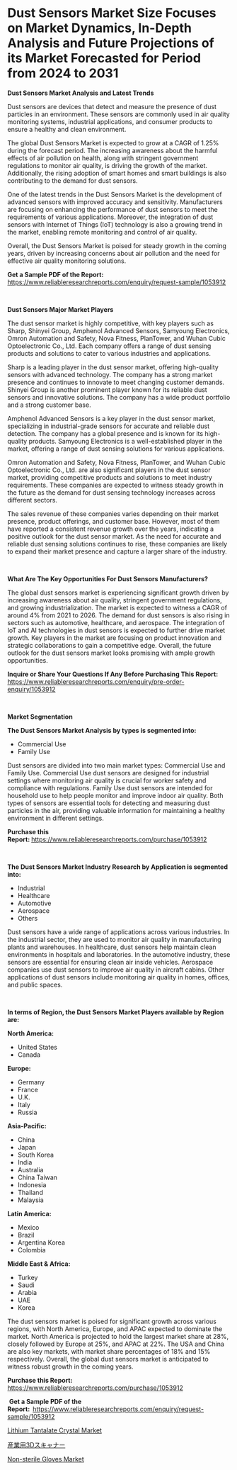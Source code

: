 <p><h1>Dust Sensors Market Size Focuses on Market Dynamics, In-Depth Analysis and Future Projections of its Market Forecasted for Period from 2024 to 2031</h1></p><p><strong>Dust Sensors Market Analysis and Latest Trends</strong></p>
<p><p>Dust sensors are devices that detect and measure the presence of dust particles in an environment. These sensors are commonly used in air quality monitoring systems, industrial applications, and consumer products to ensure a healthy and clean environment.</p><p>The global Dust Sensors Market is expected to grow at a CAGR of 1.25% during the forecast period. The increasing awareness about the harmful effects of air pollution on health, along with stringent government regulations to monitor air quality, is driving the growth of the market. Additionally, the rising adoption of smart homes and smart buildings is also contributing to the demand for dust sensors.</p><p>One of the latest trends in the Dust Sensors Market is the development of advanced sensors with improved accuracy and sensitivity. Manufacturers are focusing on enhancing the performance of dust sensors to meet the requirements of various applications. Moreover, the integration of dust sensors with Internet of Things (IoT) technology is also a growing trend in the market, enabling remote monitoring and control of air quality.</p><p>Overall, the Dust Sensors Market is poised for steady growth in the coming years, driven by increasing concerns about air pollution and the need for effective air quality monitoring solutions.</p></p>
<p><strong>Get a Sample PDF of the Report:&nbsp;</strong> <a href="https://www.reliableresearchreports.com/enquiry/request-sample/1053912">https://www.reliableresearchreports.com/enquiry/request-sample/1053912</a></p>
<p>&nbsp;</p>
<p><strong>Dust Sensors Major Market Players</strong></p>
<p><p>The dust sensor market is highly competitive, with key players such as Sharp, Shinyei Group, Amphenol Advanced Sensors, Samyoung Electronics, Omron Automation and Safety, Nova Fitness, PlanTower, and Wuhan Cubic Optoelectronic Co., Ltd. Each company offers a range of dust sensing products and solutions to cater to various industries and applications.</p><p>Sharp is a leading player in the dust sensor market, offering high-quality sensors with advanced technology. The company has a strong market presence and continues to innovate to meet changing customer demands. Shinyei Group is another prominent player known for its reliable dust sensors and innovative solutions. The company has a wide product portfolio and a strong customer base.</p><p>Amphenol Advanced Sensors is a key player in the dust sensor market, specializing in industrial-grade sensors for accurate and reliable dust detection. The company has a global presence and is known for its high-quality products. Samyoung Electronics is a well-established player in the market, offering a range of dust sensing solutions for various applications.</p><p>Omron Automation and Safety, Nova Fitness, PlanTower, and Wuhan Cubic Optoelectronic Co., Ltd. are also significant players in the dust sensor market, providing competitive products and solutions to meet industry requirements. These companies are expected to witness steady growth in the future as the demand for dust sensing technology increases across different sectors.</p><p>The sales revenue of these companies varies depending on their market presence, product offerings, and customer base. However, most of them have reported a consistent revenue growth over the years, indicating a positive outlook for the dust sensor market. As the need for accurate and reliable dust sensing solutions continues to rise, these companies are likely to expand their market presence and capture a larger share of the industry.</p></p>
<p>&nbsp;</p>
<p><strong>What Are The Key Opportunities For Dust Sensors Manufacturers?</strong></p>
<p><p>The global dust sensors market is experiencing significant growth driven by increasing awareness about air quality, stringent government regulations, and growing industrialization. The market is expected to witness a CAGR of around 4% from 2021 to 2026. The demand for dust sensors is also rising in sectors such as automotive, healthcare, and aerospace. The integration of IoT and AI technologies in dust sensors is expected to further drive market growth. Key players in the market are focusing on product innovation and strategic collaborations to gain a competitive edge. Overall, the future outlook for the dust sensors market looks promising with ample growth opportunities.</p></p>
<p><strong>Inquire or Share Your Questions If Any Before Purchasing This Report:</strong> <a href="https://www.reliableresearchreports.com/enquiry/pre-order-enquiry/1053912">https://www.reliableresearchreports.com/enquiry/pre-order-enquiry/1053912</a></p>
<p>&nbsp;</p>
<p><strong>Market Segmentation</strong></p>
<p><strong>The Dust Sensors Market Analysis by types is segmented into:</strong></p>
<p><ul><li>Commercial Use</li><li>Family Use</li></ul></p>
<p><p>Dust sensors are divided into two main market types: Commercial Use and Family Use. Commercial Use dust sensors are designed for industrial settings where monitoring air quality is crucial for worker safety and compliance with regulations. Family Use dust sensors are intended for household use to help people monitor and improve indoor air quality. Both types of sensors are essential tools for detecting and measuring dust particles in the air, providing valuable information for maintaining a healthy environment in different settings.</p></p>
<p><strong>Purchase this Report:&nbsp;</strong><a href="https://www.reliableresearchreports.com/purchase/1053912">https://www.reliableresearchreports.com/purchase/1053912</a></p>
<p>&nbsp;</p>
<p><strong>The Dust Sensors Market Industry Research by Application is segmented into:</strong></p>
<p><ul><li>Industrial</li><li>Healthcare</li><li>Automotive</li><li>Aerospace</li><li>Others</li></ul></p>
<p><p>Dust sensors have a wide range of applications across various industries. In the industrial sector, they are used to monitor air quality in manufacturing plants and warehouses. In healthcare, dust sensors help maintain clean environments in hospitals and laboratories. In the automotive industry, these sensors are essential for ensuring clean air inside vehicles. Aerospace companies use dust sensors to improve air quality in aircraft cabins. Other applications of dust sensors include monitoring air quality in homes, offices, and public spaces.</p></p>
<p>&nbsp;</p>
<p><strong>In terms of Region, the Dust Sensors Market Players available by Region are:</strong></p>
<p>
    <p> <strong> North America: </strong>
        <ul>
            <li>United States</li>
            <li>Canada</li>
        </ul>
        </p> 
    <p> <strong> Europe: </strong>
        <ul>
            <li>Germany</li>
            <li>France</li>
            <li>U.K.</li>
            <li>Italy</li>
            <li>Russia</li>
        </ul>
        </p> 
    <p> <strong> Asia-Pacific: </strong>
        <ul>
            <li>China</li>
            <li>Japan</li>
            <li>South Korea</li>
            <li>India</li>
            <li>Australia</li>
            <li>China Taiwan</li>
            <li>Indonesia</li>
            <li>Thailand</li>
            <li>Malaysia</li>
        </ul>
        </p> 
    <p> <strong> Latin America: </strong>
        <ul>
            <li>Mexico</li>
            <li>Brazil</li>
            <li>Argentina Korea</li>
            <li>Colombia</li>
        </ul>
        </p> 
    <p> <strong> Middle East & Africa: </strong>
        <ul>
            <li>Turkey</li>
            <li>Saudi</li>
            <li>Arabia</li>
            <li>UAE</li>
            <li>Korea</li>
        </ul>
    </p>
    </p>
<p><p>The dust sensors market is poised for significant growth across various regions, with North America, Europe, and APAC expected to dominate the market. North America is projected to hold the largest market share at 28%, closely followed by Europe at 25%, and APAC at 22%. The USA and China are also key markets, with market share percentages of 18% and 15% respectively. Overall, the global dust sensors market is anticipated to witness robust growth in the coming years.</p></p>
<p><strong>Purchase this Report: </strong><a href="https://www.reliableresearchreports.com/purchase/1053912">https://www.reliableresearchreports.com/purchase/1053912</a></p>
<p>&nbsp;<strong>Get a Sample PDF of the Report:&nbsp;&nbsp;</strong><a href="https://www.reliableresearchreports.com/enquiry/request-sample/1053912">https://www.reliableresearchreports.com/enquiry/request-sample/1053912</a></p>
<p><strong></strong></p>
<p><p><a href="https://metal-farmhouse-e95.notion.site/Lithium-Tantalate-Crystal-Market-Size-Growing-and-Forecasted-for-period-from-2024-2031-and-provide-e841666f37ae404e80de1b0d10fd7411">Lithium Tantalate Crystal Market</a></p><p><a href="https://github.com/vtbvgl20191192/Market-Research-Report-List-1/blob/main/46450998135.md">産業用3Dスキャナー</a></p><p><a href="https://github.com/AKSHATREPORTPRIME/Market-Research-Report-List-3/blob/main/non-sterile-gloves-market.md">Non-sterile Gloves Market</a></p></p>
